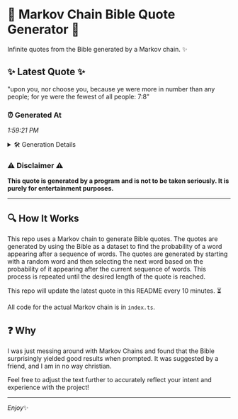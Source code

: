 # 📖 Markov Chain Bible Quote Generator 📖

Infinite quotes from the Bible generated by a Markov chain. ✨

## ✨ Latest Quote ✨
"upon you, nor choose you, because ye were more in number than any people; for ye were the fewest of all people: 7:8"

### ⏰ Generated At
*1:59:21 PM*

<details>
    <summary>🛠️ Generation Details</summary>
    <p>
        <strong>🌱 Seed:</strong> upon<br>
        <strong>🔄 Iterations:</strong> 22<br>
        <strong>📜 Context History:</strong><br>[ upon ]: you,<br>[ upon, you, ]: nor<br>[ upon, you,, nor ]: choose<br>[ upon, you,, nor, choose ]: you,<br>[ upon, you,, nor, choose, you, ]: because<br>[ upon, you,, nor, choose, you,, because ]: ye<br>[ you,, nor, choose, you,, because, ye ]: were<br>[ nor, choose, you,, because, ye, were ]: more<br>[ choose, you,, because, ye, were, more ]: in<br>[ you,, because, ye, were, more, in ]: number<br>[ because, ye, were, more, in, number ]: than<br>[ ye, were, more, in, number, than ]: any<br>[ were, more, in, number, than, any ]: people;<br>[ more, in, number, than, any, people; ]: for<br>[ in, number, than, any, people;, for ]: ye<br>[ number, than, any, people;, for, ye ]: were<br>[ than, any, people;, for, ye, were ]: the<br>[ any, people;, for, ye, were, the ]: fewest<br>[ people;, for, ye, were, the, fewest ]: of<br>[ for, ye, were, the, fewest, of ]: all<br>[ ye, were, the, fewest, of, all ]: people:<br>[ were, the, fewest, of, all, people: ]: 7:8<br>
    </p>
</details>

### ⚠️ Disclaimer ⚠️
**This quote is generated by a program and is not to be taken seriously. It is purely for entertainment purposes.**

---

## 🔍 How It Works

This repo uses a Markov chain to generate Bible quotes. The quotes are generated by using the Bible as a dataset to find the probability of a word appearing after a sequence of words. The quotes are generated by starting with a random word and then selecting the next word based on the probability of it appearing after the current sequence of words. This process is repeated until the desired length of the quote is reached.

This repo will update the latest quote in this README every 10 minutes. ⏳

All code for the actual Markov chain is in `index.ts`.

## ❓ Why

I was just messing around with Markov Chains and found that the Bible surprisingly yielded good results when prompted. 
It was suggested by a friend, and I am in no way christian.

Feel free to adjust the text further to accurately reflect your intent and experience with the project!

---

*Enjoy*✨
